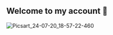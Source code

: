 ## Welcome to my account 👋

 ![Picsart_24-07-20_18-57-22-460](https://github.com/user-attachments/assets/056963a8-08ce-402d-b526-e19baaf3d04f)
<!--
**Ahmed-wahip/Ahmed-wahip** is a ✨ _special_ ✨ repository because its `README.md` (this file) appears on your GitHub profile.


some ideas to get you started:

- 🔭 I’m currently working on ...
- 🌱 I’m currently learning ...
- 👯 I’m looking to collaborate on ...
- 🤔 I’m looking for help with ...
- 💬 Ask me about ...
- 📫 How to reach me: ...
- 😄 Pronouns: ...
- ⚡ Fun fact: ...
-->



